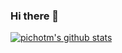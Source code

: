 ### Hi there 👋

[![pichotm's github stats](https://github-readme-stats.vercel.app/api?username=pichotm)](https://github.com/anuraghazra/github-readme-stats)
